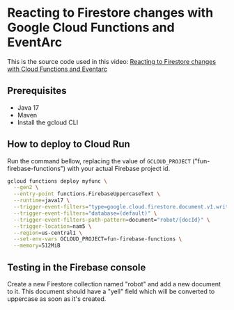 # Reacting to Firestore changes with Google Cloud Functions and EventArc

This is the source code used in this video: [Reacting to Firestore changes with Cloud Functions and Eventarc]( https://youtu.be/0PK53ndn3Lc)

## Prerequisites

- Java 17
- Maven
- Install the gcloud CLI

## How to deploy to Cloud Run

Run the command bellow, replacing the value of `GCLOUD_PROJECT` ("fun-firebase-functions") with your actual Firebase project id.

```bash
gcloud functions deploy myfunc \
  --gen2 \
  --entry-point functions.FirebaseUppercaseText \
  --runtime=java17 \
  --trigger-event-filters="type=google.cloud.firestore.document.v1.written" \
  --trigger-event-filters="database=(default)" \
  --trigger-event-filters-path-pattern=document="robot/{docId}" \
  --trigger-location=nam5 \
  --region=us-central1 \
  --set-env-vars GCLOUD_PROJECT=fun-firebase-functions \
  --memory=512MiB
```

## Testing in the Firebase console

Create a new Firestore collection named "robot" and add a new document to it. This document should have a "yell" field which will be converted to uppercase as soon as it's created.
